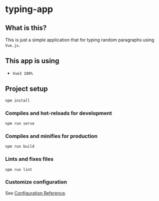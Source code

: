 # typing-app

## What is this?

This is just a simple application that for typing random paragraphs using `Vue.js`.

## This app is using

- `Vue3 100%`

## Project setup

```
npm install
```

### Compiles and hot-reloads for development

```
npm run serve
```

### Compiles and minifies for production

```
npm run build
```

### Lints and fixes files

```
npm run lint
```

### Customize configuration

See [Configuration Reference](https://cli.vuejs.org/config/).
